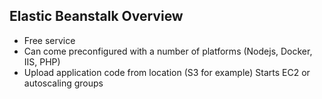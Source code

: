 ## Elastic Beanstalk Overview
- Free service
- Can come preconfigured with a number of platforms (Nodejs, Docker, IIS, PHP)
- Upload application code from location (S3 for example)
Starts EC2 or autoscaling groups
